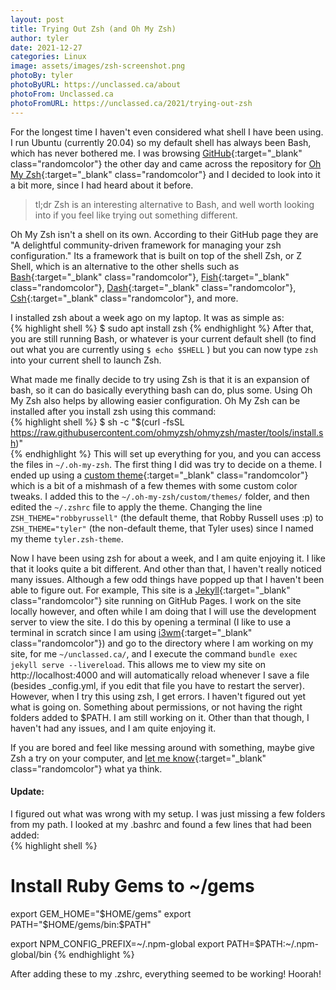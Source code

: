 ```yaml
---
layout: post
title: Trying Out Zsh (and Oh My Zsh)
author: tyler
date: 2021-12-27
categories: Linux 
image: assets/images/zsh-screenshot.png
photoBy: tyler 
photoByURL: https://unclassed.ca/about
photoFrom: Unclassed.ca
photoFromURL: https://unclassed.ca/2021/trying-out-zsh 
---
```




For the longest time I haven't even considered what shell I have been using. I run Ubuntu (currently 20.04) so my default shell has always been Bash, which has never bothered me. I was browsing [GitHub](https://github.com){:target="_blank" class="randomcolor"}<!--_--> the other day and came across the repository for [Oh My Zsh](https://github.com/ohmyzsh/ohmyzsh){:target="_blank" class="randomcolor"}<!--_--> and I decided to look into it a bit more, since I had heard about it before.   
<!--more-->

> tl;dr Zsh is an interesting alternative to Bash, and well worth looking into if you feel like trying out something different.  

Oh My Zsh isn't a shell on its own. According to their GitHub page they are "A delightful community-driven framework for managing your zsh configuration." Its a framework that is built on top of the shell Zsh, or Z Shell, which is an alternative to the other shells such as [Bash](https://www.gnu.org/software/bash/){:target="_blank" class="randomcolor"}, [Fish](https://fishshell.com/){:target="_blank" class="randomcolor"}, [Dash](https://wiki.archlinux.org/title/Dash){:target="_blank" class="randomcolor"}, [Csh](https://en.wikipedia.org/wiki/C_Shell){:target="_blank" class="randomcolor"}, and more.  <!--_-->

I installed zsh about a week ago on my laptop. It was as simple as:  
{% highlight shell %}
$ sudo apt install zsh
{% endhighlight %}
After that, you are still running Bash, or whatever is your current default shell (to find out what you are currently using `$ echo $SHELL` ) but you can now type `zsh` into your current shell to launch Zsh.  

What made me finally decide to try using Zsh is that it is an expansion of bash, so it can do basically everything bash can do, plus some. Using Oh My Zsh also helps by allowing easier configuration. Oh My Zsh can be installed after you install zsh using this command:  
{% highlight shell %}
$ sh -c "$(curl -fsSL https://raw.githubusercontent.com/ohmyzsh/ohmyzsh/master/tools/install.sh)"  
{% endhighlight %}
This will set up everything for you, and you can access the files in `~/.oh-my-zsh`. The first thing I did was try to decide on a theme. I ended up using a [custom theme](https://github.com/UnclassedPenguin/dotfiles/blob/master/tyler.zsh-theme){:target="_blank" class="randomcolor"}<!--_--> which is a bit of a mishmash of a few themes with some custom color tweaks. I added this to the `~/.oh-my-zsh/custom/themes/` folder, and then edited the `~/.zshrc` file to apply the theme. Changing the line `ZSH_THEME="robbyrussell"` (the default theme, that Robby Russell uses :p) to `ZSH_THEME="tyler"` (the non-default theme, that Tyler uses) since I named my theme `tyler.zsh-theme`.  

Now I have been using zsh for about a week, and I am quite enjoying it. I like that it looks quite a bit different. And other than that, I haven't really noticed many issues. Although a few odd things have popped up that I haven't been able to figure out. For example, This site is a [Jekyll](https://jekyllrb.com){:target="_blank" class="randomcolor"}<!--_--> site running on GitHub Pages. I work on the site locally however, and often while I am doing that I will use the development server to view the site. I do this by opening a terminal (I like to use a terminal in scratch since I am using [i3wm](https://i3wm.org/){:target="_blank" class="randomcolor"}<!--_-->) and go to the directory where I am working on my site, for me `~/unclassed.ca/`, and I execute the command `bundle exec jekyll serve --livereload`. This allows me to view my site on http://localhost:4000 and will automatically reload whenever I save a file (besides _config.yml<!--_-->, if you edit that file you have to restart the server). However, when I try this using zsh, I get errors. I haven't figured out yet what is going on. Something about permissions, or not having the right folders added to $PATH. I am still working on it. Other than that though, I haven't had any issues, and I am quite enjoying it.  

If you are bored and feel like messing around with something, maybe give Zsh a try on your computer, and [let me know](https://github.com/UnclassedPenguin/UnclassedPenguin/discussions/2){:target="_blank" class="randomcolor"}<!--_--> what ya think. 

#### Update:
I figured out what was wrong with my setup. I was just missing a few folders from my path. I looked at my .bashrc and found a few lines that had been added:  
{% highlight shell %}
# Install Ruby Gems to ~/gems 
export GEM_HOME="$HOME/gems" 
export PATH="$HOME/gems/bin:$PATH" 
 
 
export NPM_CONFIG_PREFIX=~/.npm-global 
export PATH=$PATH:~/.npm-global/bin
{% endhighlight %}

After adding these to my .zshrc, everything seemed to be working! Hoorah!
